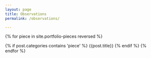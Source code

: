 ```yaml
---
layout: page
title: Observations
permalink: /observations/

---
```

{% for piece in site.portfolio-pieces reversed %}

  {% if post.categories contains 'piece' %}
  {{post.title}}
  {% endif %}
{% endfor %}

